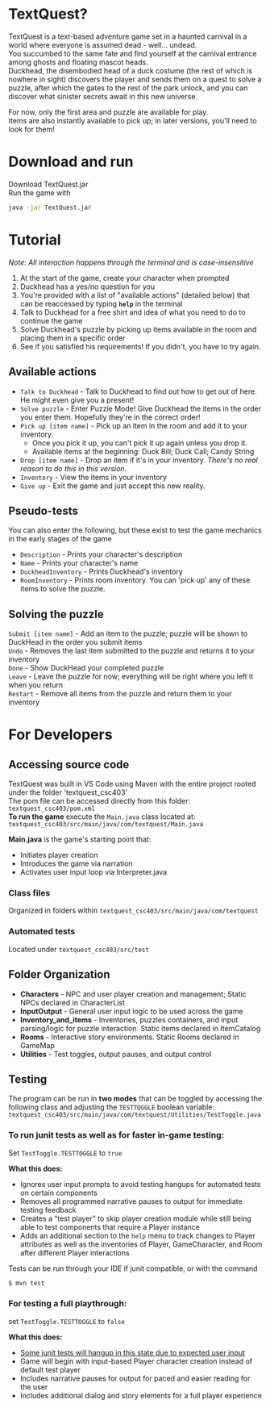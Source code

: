 # TextQuest?

TextQuest is a text-based adventure game set in a haunted carnival in a world where everyone is assumed dead - well... undead.  
You succumbed to the same fate and find yourself at the carnival entrance among ghosts and floating mascot heads.  
Duckhead, the disembodied head of a duck costume (the rest of which is nowhere in sight) discovers the player and sends them on a quest to solve a puzzle, after which the gates to the rest of the park unlock, and you can discover what sinister secrets await in this new universe.  

For now, only the first area and puzzle are available for play.  
Items are also instantly available to pick up; in later versions, you'll need to look for them!  

# Download and run
Download TextQuest.jar  
Run the game with
```bash
java -jar TextQuest.jar
```

# Tutorial
_Note: All interaction happens through the terminal and is case-insensitive_

1. At the start of the game, create your character when prompted
2. Duckhead has a yes/no question for you 
3. You're provided with a list of "available actions" (detailed below) that can be reaccessed by typing **`help`** in the terminal
4. Talk to Duckhead for a free shirt and idea of what you need to do to continue the game
5. Solve Duckhead's puzzle by picking up items available in the room and placing them in a specific order
6. See if you satisfied his requirements! If you didn't, you have to try again. 

## Available actions
- `Talk to Duckhead` - Talk to Duckhead to find out how to get out of here. He might even give you a present!
- `Solve puzzle` - Enter Puzzle Mode! Give Duckhead the items in the order you enter them. Hopefully they're in the correct order!
- `Pick up [item name]` - Pick up an item in the room and add it to your inventory. 
    - Once you pick it up, you can't pick it up again unless you drop it.  
    - Available items at the beginning: Duck Bill; Duck Call; Candy String  
- `Drop [item name]` - Drop an item if it's in your inventory. _There's no real reason to do this in this version._
-  `Inventory` - View the items in your inventory  
-  `Give up` - Exit the game and just accept this new reality.  

## Pseudo-tests
You can also enter the following, but these exist to test the game mechanics in the early stages of the game
- `Description` - Prints your character's description
- `Name` - Prints your character's name
- `DuckheadInventory` - Prints Duckhead's inventory
- `RoomInventory` - Prints room inventory. You can 'pick up' any of these items to solve the puzzle.

## Solving the puzzle
`Submit [item name]` - Add an item to the puzzle; puzzle will be shown to DuckHead in the order you submit items  
`Undo` - Removes the last item submitted to the puzzle and returns it to your inventory  
`Done` - Show DuckHead your completed puzzle  
`Leave` - Leave the puzzle for now; everything will be right where you left it when you return  
`Restart` - Remove all items from the puzzle and return them to your inventory  

# For Developers
## Accessing source code
TextQuest was built in VS Code using Maven with the entire project rooted under the folder 'textquest_csc403'  
The pom file can be accessed directly from this folder: `textquest_csc403/pom.xml`    
**To run the game** execute the `Main.java` class located at: `textquest_csc403/src/main/java/com/textquest/Main.java`  

**Main.java** is the game's starting point that:
- Initiates player creation
- Introduces the game via narration
- Activates user input loop via Interpreter.java

### Class files
Organized in folders within `textquest_csc403/src/main/java/com/textquest`

### Automated tests 
Located under `textquest_csc403/src/test`

## Folder Organization

- **Characters** - NPC and user player creation and management; Static NPCs declared in CharacterList
- **InputOutput** - General user input logic to be used across the game
- **Inventory_and_items** - Inventories, puzzles containers, and input parsing/logic for puzzle interaction. Static items declared in ItemCatalog
- **Rooms** - Interactive story environments. Static Rooms declared in GameMap
- **Utilities** - Test toggles, output pauses, and output control

## Testing
The program can be run in **two modes** that can be toggled by accessing the following class and adjusting the `TESTTOGGLE` boolean variable:  
`textquest_csc403/src/main/java/com/textquest/Utilities/TestToggle.java`

### To run junit tests as well as for faster in-game testing: 
Set `TestToggle.TESTTOGGLE` to `true`

**What this does:**
- Ignores user input prompts to avoid testing hangups for automated tests on certain components
- Removes all programmed narrative pauses to output for immediate testing feedback
- Creates a "test player" to skip player creation module while still being able to test components that require a Player instance
- Adds an additional section to the `help` menu to track changes to Player attributes as well as the inventories of Player, GameCharacter, and Room after different Player interactions

Tests can be run through your IDE if junit compatible, or with the command
```bash
$ mvn test
```

### For testing a full playthrough: 
set `TestToggle.TESTTOGGLE` to `false`

**What this does:**
- <ins>Some junit tests will hangup in this state due to expected user input</ins>
- Game will begin with input-based Player character creation instead of default test player
- Includes narrative pauses for output for paced and easier reading for the user
- Includes additional dialog and story elements for a full player experience
